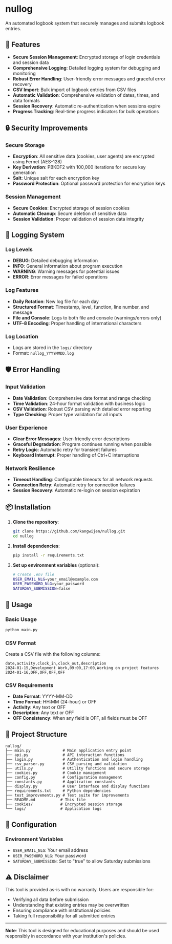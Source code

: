 # nullog

An automated logbook system that securely manages and submits logbook entries.

## 🚀 Features

- **Secure Session Management**: Encrypted storage of login credentials and session data
- **Comprehensive Logging**: Detailed logging system for debugging and monitoring
- **Robust Error Handling**: User-friendly error messages and graceful error recovery
- **CSV Import**: Bulk import of logbook entries from CSV files
- **Automatic Validation**: Comprehensive validation of dates, times, and data formats
- **Session Recovery**: Automatic re-authentication when sessions expire
- **Progress Tracking**: Real-time progress indicators for bulk operations

## 🔒 Security Improvements

### Secure Storage
- **Encryption**: All sensitive data (cookies, user agents) are encrypted using Fernet (AES-128)
- **Key Derivation**: PBKDF2 with 100,000 iterations for secure key generation
- **Salt**: Unique salt for each encryption key
- **Password Protection**: Optional password protection for encryption keys

### Session Management
- **Secure Cookies**: Encrypted storage of session cookies
- **Automatic Cleanup**: Secure deletion of sensitive data
- **Session Validation**: Proper validation of session data integrity

## 📝 Logging System

### Log Levels
- **DEBUG**: Detailed debugging information
- **INFO**: General information about program execution
- **WARNING**: Warning messages for potential issues
- **ERROR**: Error messages for failed operations

### Log Features
- **Daily Rotation**: New log file for each day
- **Structured Format**: Timestamp, level, function, line number, and message
- **File and Console**: Logs to both file and console (warnings/errors only)
- **UTF-8 Encoding**: Proper handling of international characters

### Log Location
- Logs are stored in the `logs/` directory
- Format: `nullog_YYYYMMDD.log`

## 🛡️ Error Handling

### Input Validation
- **Date Validation**: Comprehensive date format and range checking
- **Time Validation**: 24-hour format validation with business logic
- **CSV Validation**: Robust CSV parsing with detailed error reporting
- **Type Checking**: Proper type validation for all inputs

### User Experience
- **Clear Error Messages**: User-friendly error descriptions
- **Graceful Degradation**: Program continues running when possible
- **Retry Logic**: Automatic retry for transient failures
- **Keyboard Interrupt**: Proper handling of Ctrl+C interruptions

### Network Resilience
- **Timeout Handling**: Configurable timeouts for all network requests
- **Connection Retry**: Automatic retry for connection failures
- **Session Recovery**: Automatic re-login on session expiration

## 📦 Installation

1. **Clone the repository**:
   ```bash
   git clone https://github.com/kangwijen/nullog.git
   cd nullog
   ```

2. **Install dependencies**:
   ```bash
   pip install -r requirements.txt
   ```

3. **Set up environment variables** (optional):
   ```bash
   # Create .env file
   USER_EMAIL_NLG=your_email@example.com
   USER_PASSWORD_NLG=your_password
   SATURDAY_SUBMISSION=false
   ```

## 🚀 Usage

### Basic Usage
```bash
python main.py
```

### CSV Format
Create a CSV file with the following columns:
```csv
date,activity,clock_in,clock_out,description
2024-01-15,Development Work,09:00,17:00,Working on project features
2024-01-16,OFF,OFF,OFF,OFF
```

### CSV Requirements
- **Date Format**: YYYY-MM-DD
- **Time Format**: HH:MM (24-hour) or OFF
- **Activity**: Any text or OFF
- **Description**: Any text or OFF
- **OFF Consistency**: When any field is OFF, all fields must be OFF

## 📁 Project Structure

```
nullog/
├── main.py              # Main application entry point
├── api.py               # API interaction functions
├── login.py             # Authentication and login handling
├── csv_parser.py        # CSV parsing and validation
├── utils.py             # Utility functions and secure storage
├── cookies.py           # Cookie management
├── config.py            # Configuration management
├── constants.py         # Application constants
├── display.py           # User interface and display functions
├── requirements.txt     # Python dependencies
├── test_improvements.py # Test suite for improvements
├── README.md           # This file
├── cookies/            # Encrypted session storage
└── logs/               # Application logs
```

## 🔧 Configuration

### Environment Variables
- `USER_EMAIL_NLG`: Your email address
- `USER_PASSWORD_NLG`: Your password
- `SATURDAY_SUBMISSION`: Set to "true" to allow Saturday submissions

## ⚠️ Disclaimer

This tool is provided as-is with no warranty. Users are responsible for:
- Verifying all data before submission
- Understanding that existing entries may be overwritten
- Ensuring compliance with institutional policies
- Taking full responsibility for all submitted entries
---

**Note**: This tool is designed for educational purposes and should be used responsibly in accordance with your institution's policies.